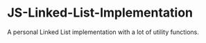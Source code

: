 # JS-Linked-List-Implementation
A personal Linked List implementation with a lot of utility functions.
